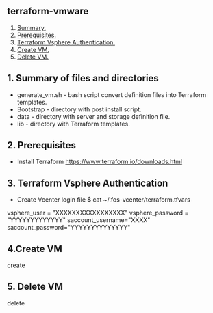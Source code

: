 ## terraform-vmware

1. [ Summary. ](#desc)
2. [ Prerequisites. ](#pre)
3. [ Terraform Vsphere Authentication. ](#authentication)
4. [ Create VM. ](#create)
5. [ Delete VM. ](#delete)

<a name="desc"></a>
## 1. Summary of files and directories
* generate_vm.sh - bash script convert definition files into Terraform templates.
* Bootstrap - directory with post install script.
* data - directory with server and storage definition file.
* lib - directory with Terraform templates.

<a name="pre"></a>
## 2. Prerequisites
* Install Terraform https://www.terraform.io/downloads.html

<a name="authentication"></a>
## 3. Terraform Vsphere Authentication
- Create Vcenter login file
$ cat ~/.fos-vcenter/terraform.tfvars

vsphere_user = "XXXXXXXXXXXXXXXXX"
vsphere_password = "YYYYYYYYYYYYY"
saccount_username="XXXX"
saccount_password="YYYYYYYYYYYYYY"

<a name="create"></a>
## 4.Create VM

create

<a name="delete"></a>
## 5. Delete VM

delete
